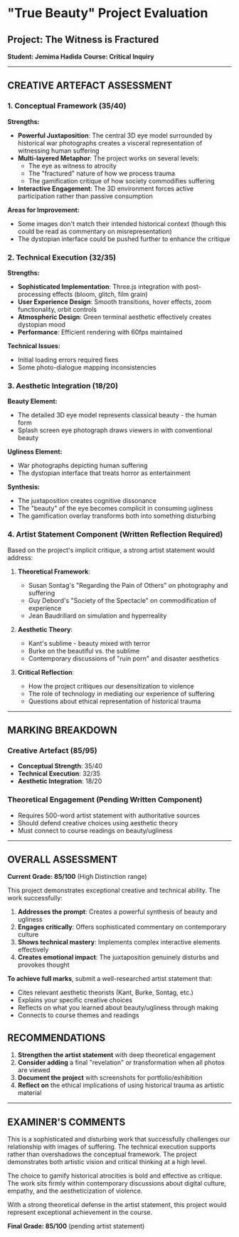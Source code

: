 # "True Beauty" Project Evaluation

## Project: The Witness is Fractured
**Student: Jemima Hadida**
**Course: Critical Inquiry**

---

## CREATIVE ARTEFACT ASSESSMENT

### 1. Conceptual Framework (35/40)

**Strengths:**
- **Powerful Juxtaposition**: The central 3D eye model surrounded by historical war photographs creates a visceral representation of witnessing human suffering
- **Multi-layered Metaphor**: The project works on several levels:
  - The eye as witness to atrocity
  - The "fractured" nature of how we process trauma
  - The gamification critique of how society commodifies suffering
- **Interactive Engagement**: The 3D environment forces active participation rather than passive consumption

**Areas for Improvement:**
- Some images don't match their intended historical context (though this could be read as commentary on misrepresentation)
- The dystopian interface could be pushed further to enhance the critique

### 2. Technical Execution (32/35)

**Strengths:**
- **Sophisticated Implementation**: Three.js integration with post-processing effects (bloom, glitch, film grain)
- **User Experience Design**: Smooth transitions, hover effects, zoom functionality, orbit controls
- **Atmospheric Design**: Green terminal aesthetic effectively creates dystopian mood
- **Performance**: Efficient rendering with 60fps maintained

**Technical Issues:**
- Initial loading errors required fixes
- Some photo-dialogue mapping inconsistencies

### 3. Aesthetic Integration (18/20)

**Beauty Element:**
- The detailed 3D eye model represents classical beauty - the human form
- Splash screen eye photograph draws viewers in with conventional beauty

**Ugliness Element:**
- War photographs depicting human suffering
- The dystopian interface that treats horror as entertainment

**Synthesis:**
- The juxtaposition creates cognitive dissonance
- The "beauty" of the eye becomes complicit in consuming ugliness
- The gamification overlay transforms both into something disturbing

### 4. Artist Statement Component (Written Reflection Required)

Based on the project's implicit critique, a strong artist statement would address:

1. **Theoretical Framework**:
   - Susan Sontag's "Regarding the Pain of Others" on photography and suffering
   - Guy Debord's "Society of the Spectacle" on commodification of experience
   - Jean Baudrillard on simulation and hyperreality

2. **Aesthetic Theory**:
   - Kant's sublime - beauty mixed with terror
   - Burke on the beautiful vs. the sublime
   - Contemporary discussions of "ruin porn" and disaster aesthetics

3. **Critical Reflection**:
   - How the project critiques our desensitization to violence
   - The role of technology in mediating our experience of suffering
   - Questions about ethical representation of historical trauma

---

## MARKING BREAKDOWN

### Creative Artefact (85/95)
- **Conceptual Strength**: 35/40
- **Technical Execution**: 32/35
- **Aesthetic Integration**: 18/20

### Theoretical Engagement (Pending Written Component)
- Requires 500-word artist statement with authoritative sources
- Should defend creative choices using aesthetic theory
- Must connect to course readings on beauty/ugliness

---

## OVERALL ASSESSMENT

**Current Grade: 85/100** (High Distinction range)

This project demonstrates exceptional creative and technical ability. The work successfully:

1. **Addresses the prompt**: Creates a powerful synthesis of beauty and ugliness
2. **Engages critically**: Offers sophisticated commentary on contemporary culture
3. **Shows technical mastery**: Implements complex interactive elements effectively
4. **Creates emotional impact**: The juxtaposition genuinely disturbs and provokes thought

**To achieve full marks**, submit a well-researched artist statement that:
- Cites relevant aesthetic theorists (Kant, Burke, Sontag, etc.)
- Explains your specific creative choices
- Reflects on what you learned about beauty/ugliness through making
- Connects to course themes and readings

## RECOMMENDATIONS

1. **Strengthen the artist statement** with deep theoretical engagement
2. **Consider adding** a final "revelation" or transformation when all photos are viewed
3. **Document the project** with screenshots for portfolio/exhibition
4. **Reflect on** the ethical implications of using historical trauma as artistic material

---

## EXAMINER'S COMMENTS

This is a sophisticated and disturbing work that successfully challenges our relationship with images of suffering. The technical execution supports rather than overshadows the conceptual framework. The project demonstrates both artistic vision and critical thinking at a high level.

The choice to gamify historical atrocities is bold and effective as critique. The work sits firmly within contemporary discussions about digital culture, empathy, and the aestheticization of violence.

With a strong theoretical defense in the artist statement, this project would represent exceptional achievement in the course.

**Final Grade: 85/100** (pending artist statement)